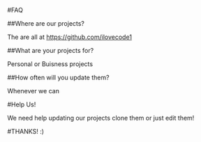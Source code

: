 #FAQ

##Where are our projects?

The are all at https://github.com/ilovecode1

##What are your projects for?

Personal or Buisness projects

##How often will you update them?

Whenever we can

#Help Us!

We need help updating our projects clone them or just edit them!

#THANKS! :)
